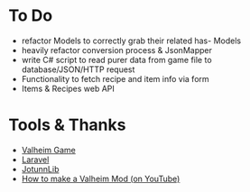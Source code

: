 # To Do
- refactor Models to correctly grab their related has- Models
- heavily refactor conversion process & JsonMapper
- write C# script to read purer data from game file to database/JSON/HTTP request
- Functionality to fetch recipe and item info via form
- Items & Recipes web API

# Tools & Thanks
- [Valheim Game](https://www.valheimgame.com/)
- [Laravel](https://laravel.com)
- [JotunnLib](https://github.com/Valheim-Modding/Jotunn)
- [How to make a Valheim Mod (on YouTube)](https://www.youtube.com/watch?v=p_gsFASlvRw)
